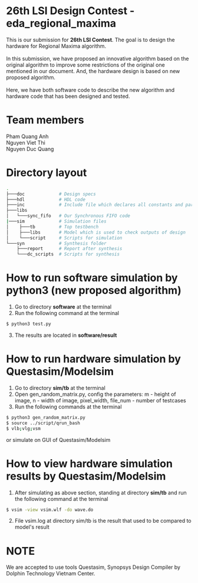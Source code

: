 # 26th LSI Design Contest - eda_regional_maxima
This is our submission for **26th LSI Contest**. The goal is to design the hardware for Regional Maxima algorithm. </br> </br>
In this submission, we have proposed an innovative algorithm based on the original algorithm to improve some restrictions of the original one mentioned in our document. And, the hardware design is based on new proposed algorithm. </br> </br>
Here, we have both software code to describe the new algorithm and hardware code that has been designed and tested.

# Team members
Pham Quang Anh </br>
Nguyen Viet Thi </br>
Nguyen Duc Quang

# Directory layout
```bash
.
├───doc             # Design specs
├───hdl             # HDL code
├───inc             # Include file which declares all constants and parameters
├───libs
│   └───sync_fifo   # Our Synchronous FIFO code
|───sim             # Simulation files
│    ├───tb         # Top testbench
│    ├───libs       # Model which is used to check outputs of design
│    └───script     # Scripts for simulation
└───syn             # Synthesis folder
    ├───report      # Report after synthesis
    └───dc_scripts  # Scripts for synthesis
```

# How to run software simulation by python3 (new proposed algorithm)
1. Go to directory **software** at the terminal
2. Run the following command at the terminal

```sh
$ python3 test.py
```

3. The results are located in **software/result**

# How to run hardware simulation by Questasim/Modelsim
1. Go to directory **sim/tb** at the terminal
2. Open gen_random_matrix.py, config the parameters: m - height of image, n - width of image, pixel_width, file_num - number of testcases
3. Run the following commands at the terminal

```sh 
$ python3 gen_random_matrix.py
$ source ../script/qrun_bash
$ vlb;vlg;vsm
```

or simulate on GUI of Questasim/Modelsim

# How to view hardware simulation results by Questasim/Modelsim
1. After simulating as above section, standing at directory **sim/tb** and run the following command at the terminal

```sh
$ vsim -view vsim.wlf -do wave.do
```

2. File vsim.log at directory sim/tb is the result that used to be compared to model's result

# **NOTE**
We are accepted to use tools Questasim, Synopsys Design Compiler by Dolphin Technology Vietnam Center.
